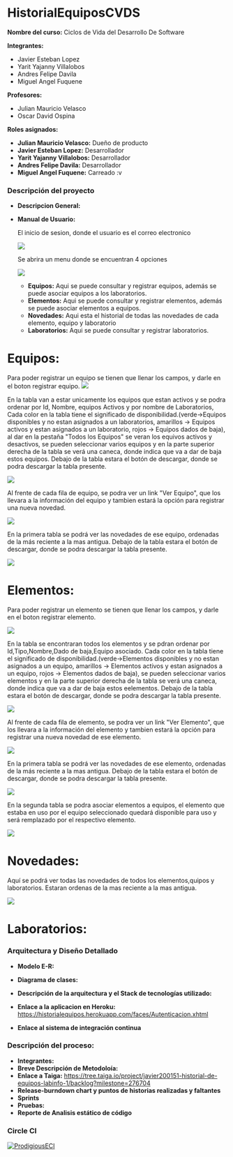 # HistorialEquiposCVDS

**Nombre del curso:** Ciclos de Vida del Desarrollo De Software
 
**Integrantes:**

  * Javier Esteban Lopez
  * Yarit Yajanny Villalobos 
  * Andres Felipe Davila
  * Miguel Angel Fuquene

**Profesores:**

  * Julian Mauricio Velasco
  * Oscar David Ospina

**Roles asignados:**

  * **Julian Mauricio Velasco:** Dueño de producto 
  * **Javier Esteban Lopez:** Desarrollador
  * **Yarit Yajanny Villalobos:** Desarrollador
  * **Andres Felipe Davila:** Desarrollador
  * **Miguel Angel Fuquene:** Carreado :v
  
### Descripción del proyecto

  * **Descripcion General:**  
    
  * **Manual de Usuario:**
    
    El inicio de sesion, donde el usuario es el correo electronico
    
    ![](resources/inicioSesion.JPG)
    
    Se abrira un menu donde se encuentran 4 opciones
    
    ![](resources/menu.JPG)
    
      - **Equipos:** Aqui se puede consultar y registrar equipos, además se puede asociar equipos a los laboratorios.    
      - **Elementos:** Aqui se puede consultar y registrar elementos, además se puede asociar elementos a equipos.  
      - **Novedades:** Aqui esta el historial de todas las novedades de cada elemento, equipo y laboratorio
      - **Laboratorios:** Aqui se puede consultar y registrar laboratorios.
  # Equipos:
Para poder registrar un equipo se tienen que llenar los campos, y darle en el boton registrar equipo.
![](resources/registrarEquipo.JPG)

En la tabla van a estar unicamente los equipos que estan activos y se podra ordenar por Id, Nombre, equipos Activos y por nombre de Laboratorios, Cada color en la tabla tiene el significado de disponibilidad.(verde->Equipos disponibles y no estan asignados a un laboratorios, amarillos -> Equipos activos y estan asignados a un laboratorio, rojos -> Equipos dados de baja), al dar en la pestaña "Todos los Equipos" se veran los equivos activos y desactivos, se pueden seleccionar varios equipos y en la parte superior derecha de la tabla se verá una caneca, donde indica que va a dar de baja estos equipos.
Debajo de la tabla estara el botón de descargar, donde se podra descargar la tabla presente.

![](resources/tablaEquipo.JPG)

Al frente de cada fila de equipo, se podra ver un link "Ver Equipo", que los llevara a la información del equipo y tambien estará la opción para registrar una nueva novedad.

![](resources/novedadEquipo.JPG)

En la primera tabla se podrá ver las novedades de ese equipo, ordenadas de la más reciente a la mas antigua. Debajo de la tabla estara el botón de descargar, donde se podra descargar la tabla presente.

![](resources/equipoNovedad.JPG)

  # Elementos:
  Para poder registrar un elemento se tienen que llenar los campos, y darle en el boton registrar elemento.
  
  ![](resources/registrarElemento.JPG)
  
En la tabla se encontraran todos los elementos y se pdran ordenar por Id,Tipo,Nombre,Dado de baja,Equipo asociado. Cada color en la tabla tiene el significado de disponibilidad.(verde->Elementos disponibles y no estan asignados a un equipo, amarillos -> Elementos activos y estan asignados a un equipo, rojos -> Elementos dados de baja), se pueden seleccionar varios elementos y en la parte superior derecha de la tabla se verá una caneca, donde indica que va a dar de baja estos eelementos.
Debajo de la tabla estara el botón de descargar, donde se podra descargar la tabla presente.
 
![](resources/tablaElemento.JPG)

Al frente de cada fila de elemento, se podra ver un link "Ver Elemento", que los llevara a la información del elemento y tambien estará la opción para registrar una nueva novedad de ese elemento.

![](resources/verElemento.JPG)
  
 En la primera tabla se podrá ver las novedades de ese elemento, ordenadas de la más reciente a la mas antigua. Debajo de la tabla estara el botón de descargar, donde se podra descargar la tabla presente.
 
 ![](resources/elementoNovedad.JPG)
 
 En la segunda tabla se podra asociar elementos a equipos, el elemento que estaba en uso por el equipo seleccionado quedará disponible para uso y será remplazado por el respectivo elemento.
 
  ![](resources/asociarElemento.JPG)
 
  # Novedades:
  Aquí se podrá ver todas las novedades de todos los elementos,quipos y laboratorios. Estaran ordenas de la mas reciente a la mas antigua.
  
  ![](resources/novedades.JPG)
  
  # Laboratorios:
  
  
### Arquitectura y Diseño Detallado

  * **Modelo E-R:**
  * **Diagrama de clases:**
  * **Descripción de la arquitectura y el Stack de tecnologías utilizado:**
  * **Enlace a la aplicacion en Heroku:** https://historialequipos.herokuapp.com/faces/Autenticacion.xhtml
      
  * **Enlace al sistema de integración continua**
### Descripción del proceso:

  * **Integrantes:**
  * **Breve Descripción de Metodoloía:**
  * **Enlace a Taiga:** https://tree.taiga.io/project/javier200151-historial-de-equipos-labinfo-1/backlog?milestone=276704
  * **Release-burndown chart y puntos de historias realizadas y faltantes**
  * **Sprints**
  * **Pruebas:**
  * **Reporte de Analisis estático de código**


### Circle CI

[![ProdigiousECI](https://circleci.com/gh/ProdigiousECI/HistorialEquiposCVDS.svg?style=svg)](https://app.circleci.com/pipelines/github/ProdigiousECI/HistorialEquiposCVDS)





